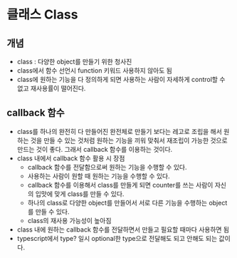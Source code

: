 # 클래스 Class

## 개념

-   class : 다양한 object를 만들기 위한 청사진
-   class에서 함수 선언시 function 키워드 사용하지 않아도 됨
-   class에 원하는 기능을 다 정의하게 되면 사용하는 사람이 자세하게 control할 수 없고 재사용률이 떨어진다.

## callback 함수

-   class를 하나의 완전히 다 만들어진 완전체로 만들기 보다는 레고로 조립을 해서 원하는 것을 만들 수 있는 것처럼 원하는 기능을 끼워 맞춰서 재조립이 가능한 것으로 만드는 것이 좋다. 그래서 callback 함수를 이용하는 것이다.
-   class 내에서 callback 함수 활용 시 장점
    -   callback 함수를 전달함으로써 원하는 기능을 수행할 수 있다.
    -   사용하는 사람이 원할 때 원하는 기능을 수행할 수 있다.
    -   callback 함수를 이용해서 class를 만들게 되면 counter를 쓰는 사람이 자신의 입맛에 맞게 class를 만들 수 있다.
    -   하나의 class로 다양한 object를 만들어서 서로 다른 기능을 수행하는 object를 만들 수 있다.
    -   class의 재사용 가능성이 높아짐
-   class 내에 원하는 callback 함수를 전달하면서 만들고 필요할 때마다 사용하면 됨
-   typescript에서 type? 일시 optional한 type으로 전달해도 되고 안해도 되는 값이다.
